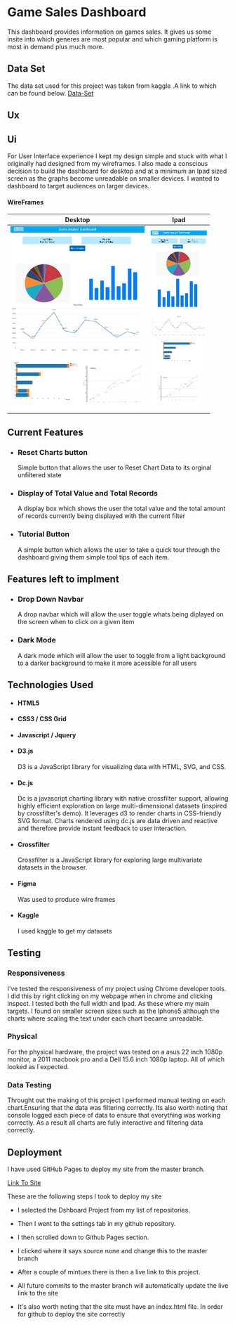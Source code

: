 # Game Sales Dashboard

This dashboard provides information on games sales. It gives us some insite into which generes are most
popular and which gaming platform is most in demand plus much more.

## Data Set

The data set used for this project was taken from kaggle .A link to which can be found below.
[Data-Set](https://www.kaggle.com/gregorut/videogamesales)

## Ux

## Ui

For User Interface experience I kept my design simple and stuck with what I originally had designed from my wireframes. I also made a conscious decision to build the dashboard for desktop and at a minimum an Ipad sized screen as the graphs become unreadable on smaller devices. I wanted to dashboard to target audiences on larger devices.

#### WireFrames

|                Desktop                 |                Ipad                 |
| :------------------------------------: | :---------------------------------: |
| ![](Dashboard-Wireframes/Desktop1.png) | ![](Dashboard-Wireframes/Ipad1.png) |

## Current Features

- ### Reset Charts button

  Simple button that allows the user to Reset Chart Data to its orginal unfiltered state

- ### Display of Total Value and Total Records

  A display box which shows the user the total value and the total amount of records currently being displayed with the current filter

- ### Tutorial Button
  A simple button which allows the user to take a quick tour through the dashboard giving them simple tool tips of each item.

## Features left to implment

- ### Drop Down Navbar
  A drop navbar which will allow the user toggle whats being diplayed on the screen when to click on a given item
- ### Dark Mode
  A dark mode which will allow the user to toggle from a light background to a darker background to make it more acessible for all users

## Technologies Used

- #### HTML5
- #### CSS3 / CSS Grid
- #### Javascript / Jquery
- #### D3.js
  D3 is a JavaScript library for visualizing data with HTML, SVG, and CSS.
- #### Dc.js
  Dc is a javascript charting library with native crossfilter support, allowing highly efficient exploration on large multi-dimensional datasets (inspired by crossfilter's demo). It leverages d3 to render charts in CSS-friendly SVG format. Charts rendered using dc.js are data driven and reactive and therefore provide instant feedback to user interaction.
- #### Crossfilter
  Crossfilter is a JavaScript library for exploring large multivariate datasets in the browser.
- #### Figma
  Was used to produce wire frames
- #### Kaggle
  I used kaggle to get my datasets

## Testing

### Responsiveness

I've tested the responsiveness of my project using Chrome developer tools. I did this by right clicking on my webpage when in chrome and clicking inspect. I tested both the full width and Ipad. As these where my main targets. I found on smaller screen sizes such as the Iphone5 although the charts where scaling the text under each chart became unreadable.

### Physical

For the physical hardware, the project was tested on a asus 22 inch 1080p monitor, a 2011 macbook pro and a Dell 15.6 inch 1080p laptop. All of which looked as I expected.

### Data Testing

Throught out the making of this project I performed manual testing on each chart.Ensuring that the data was filtering correctly. Its also worth noting that console logged each piece of data to ensure that everything was working correctly. As a result all charts are fully interactive and filtering data correctly.

## Deployment

I have used GitHub Pages to deploy my site from the master branch.

[Link To Site](https://conoroshea1996.github.io/Dashboard/)

These are the following steps I took to deploy my site

- I selected the Dshboard Project from my list of repositories.

- Then I went to the settings tab in my github repository.

- I then scrolled down to Github Pages section.

- I clicked where it says source none and change this to the master branch

- After a couple of mintues there is then a live link to this project.

- All future commits to the master branch will automatically update the live link to the site

- It's also worth noting that the site must have an index.html file. In order for github to deploy the site correctly
